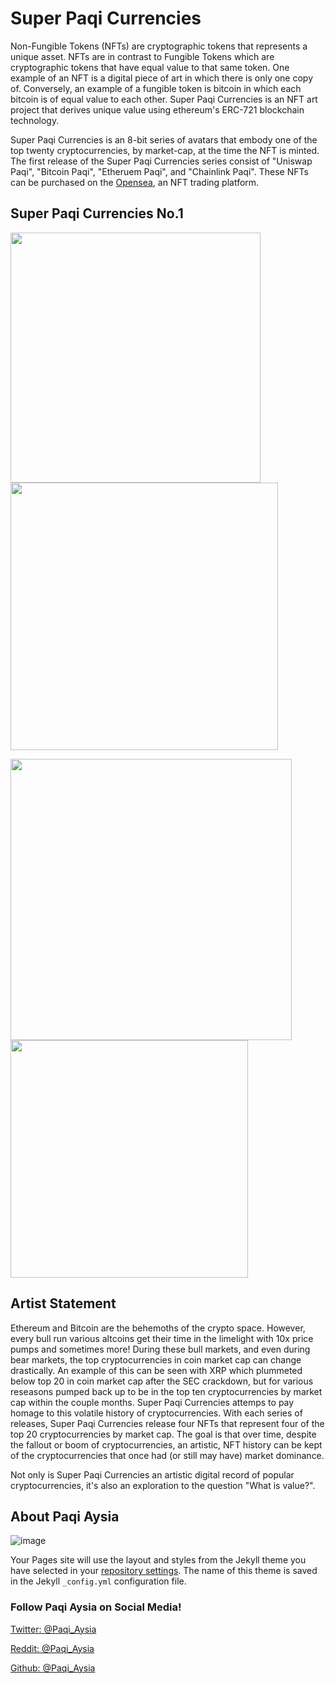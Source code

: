 # Super Paqi Currencies

Non-Fungible Tokens (NFTs) are cryptographic tokens that represents a unique asset. NFTs are in contrast to Fungible Tokens which are cryptographic tokens that have equal value to that same token. One example of an NFT is a digital piece of art in which there is only one copy of. Conversely, an example of a fungible token is bitcoin in which each bitcoin is of equal value to each other. Super Paqi Currencies is an NFT art project that derives unique value using ethereum's ERC-721 blockchain technology.

Super Paqi Currencies is an 8-bit series of avatars that embody one of the top twenty cryptocurrencies, by market-cap, at the time the NFT is minted. The first release of the Super Paqi Currencies series consist of "Uniswap Paqi", "Bitcoin Paqi", "Etheruem Paqi", and "Chainlink Paqi". These NFTs can be purchased on the [Opensea](https://opensea.io/), an NFT trading platform. 

## Super Paqi Currencies No.1

<img src="https://gateway.pinata.cloud/ipfs/QmTeNrkVUgJWejSrNNAqrdiEhL3gzRiNVNxmHkRELU3j5D/UniswapPaqi.png" width="400"> <img src="https://gateway.pinata.cloud/ipfs/Qmf15SkvfEacc1DAMR2nqntC4u51FiRVaHz65do5PWLGzs/BitcoinPaqi.png" width="428"> 

<img src="https://gateway.pinata.cloud/ipfs/QmckziiSG228YsRpJbrNba9spgDrSr8FKtZUnWfGeR3o1E" width="450"> <img src="https://gateway.pinata.cloud/ipfs/Qmctuoak5SGcmxfTDdrivnh77Bo6Kw9eQE4KSv5F9id4Vo/ChainlinkPaqi.png" width="380"> 

## Artist Statement

Ethereum and Bitcoin are the behemoths of the crypto space. However, every bull run various altcoins get their time in the limelight with 10x price pumps and sometimes more! During these bull markets, and even during bear markets, the top cryptocurrencies in coin market cap can change drastically. An example of this can be seen with XRP which plummeted below top 20 in coin market cap after the SEC crackdown, but for various reseasons pumped back up to be in the top ten cryptocurrencies by market cap within the couple months. Super Paqi Currencies attemps to pay homage to this volatile history of cryptocurrencies. With each series of releases, Super Paqi Currencies release four NFTs that represent four of the top 20 cryptocurrencies by market cap. The goal is that over time, despite the fallout or boom of cryptocurrencies, an artistic, NFT history can be kept of the cryptocurrencies that once had (or still may have) market dominance.

Not only is Super Paqi Currencies an artistic digital record of popular cryptocurrencies, it's also an exploration to the question "What is value?".

## About Paqi Aysia

![image](https://gateway.pinata.cloud/ipfs/QmcaQCnx1H3YCLZjNZMpYmdMKr9DRhnQ5x6bjn8HazxQk8/PaqiAvatarGitHubPages.png) 

Your Pages site will use the layout and styles from the Jekyll theme you have selected in your [repository settings](https://github.com/Paqi-Aysia/Paqi-Aysia.github.io/settings). The name of this theme is saved in the Jekyll `_config.yml` configuration file.

### Follow Paqi Aysia on Social Media!

[Twitter: @Paqi_Aysia](https://twitter.com/Paqi_Aysia)

[Reddit: @Paqi_Aysia](https://www.reddit.com/user/Paqi_Aysia/)

[Github: @Paqi_Aysia](https://github.com/Paqi-Aysia)
